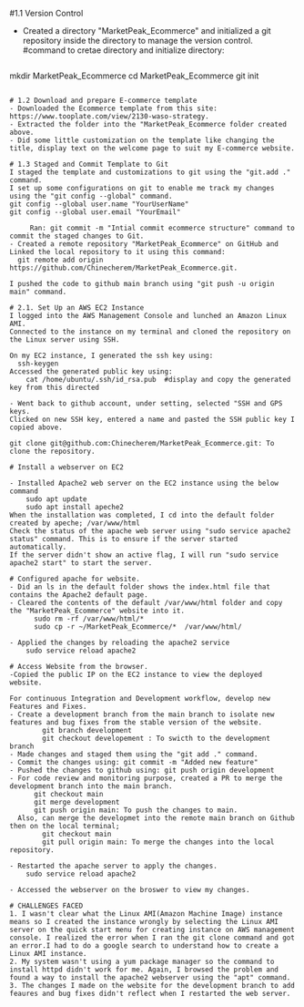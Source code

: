 #1.1 Version Control
- Created a directory "MarketPeak_Ecommerce" and initialized a git repository inside the directory to manage the version control.
  #command to cretae directory and initialize directory:
  
  ```bash
mkdir MarketPeak_Ecommerce
cd MarketPeak_Ecommerce
git init
```

# 1.2 Download and prepare E-commerce template
- Downloaded the Ecommerce template from this site: https://www.tooplate.com/view/2130-waso-strategy.
- Extracted the folder into the "MarketPeak_Ecommerce folder created above.
- Did some little customization on the template like changing the title, display text on the welcome page to suit my E-commerce website.

# 1.3 Staged and Commit Template to Git
I staged the template and customizations to git using the "git.add ." command.
I set up some configurations on git to enable me track my changes using the "git config --global" command.
git config --global user.name "YourUserName"
git config --global user.email "YourEmail"

     Ran: git commit -m "Intial commit ecommerce structure" command to commit the staged changes to Git.
- Created a remote repository "MarketPeak_Ecommerce" on GitHub and Linked the local repository to it using this command:
  git remote add origin https://github.com/Chinecherem/MarketPeak_Ecommerce.git.

I pushed the code to github main branch using "git push -u origin main" command.

# 2.1. Set Up an AWS EC2 Instance
I logged into the AWS Management Console and lunched an Amazon Linux AMI. 
Connected to the instance on my terminal and cloned the repository on the Linux server using SSH.

On my EC2 instance, I generated the ssh key using:
  ssh-keygen
Accessed the generated public key using: 
    cat /home/ubuntu/.ssh/id_rsa.pub  #display and copy the generated key from this directed

- Went back to github account, under setting, selected "SSH and GPS keys. 
Clicked on new SSH key, entered a name and pasted the SSH public key I copied above.

git clone git@github.com:Chinecherem/MarketPeak_Ecommerce.git: To clone the repository.

# Install a webserver on EC2

- Installed Apache2 web server on the EC2 instance using the below command
    sudo apt update
    sudo apt install apeche2
When the installation was completed, I cd into the default folder created by apeche; /var/www/html
Check the status of the apache web server using "sudo service apache2 status" command. This is to ensure if the server started automatically.
If the server didn't show an active flag, I will run "sudo service apache2 start" to start the server.

# Configured apache for website.
- Did an ls in the default folder shows the index.html file that contains the Apache2 default page.
- Cleared the contents of the default /var/www/html folder and copy the "MarketPeak_Ecommerce" website into it.
      sudo rm -rf /var/www/html/*
      sudo cp -r ~/MarketPeak_Ecommerce/*  /var/www/html/

- Applied the changes by reloading the apache2 service
    sudo service reload apache2

# Access Website from the browser.
-Copied the public IP on the EC2 instance to view the deployed website.

For continuous Integration and Development workflow, develop new Features and Fixes.
- Create a development branch from the main branch to isolate new features and bug fixes from the stable version of the website.
        git branch development
        git checkout developement : To swicth to the development branch
- Made changes and staged them using the "git add ." command.
- Commit the changes using: git commit -m "Added new feature"
- Pushed the changes to github using: git push origin development
- For code review and monitoring purpose, created a PR to merge the development branch into the main branch.
      git checkout main
      git merge development
      git push origin main: To push the changes to main.
  Also, can merge the developmet into the remote main branch on Github then on the local terminal;
        git checkout main
        git pull origin main: To merge the changes into the local repository.

- Restarted the apache server to apply the changes.
    sudo service reload apache2
  
- Accessed the webserver on the broswer to view my changes.

# CHALLENGES FACED
1. I wasn't clear what the Linux AMI(Amazon Machine Image) instance means so I created the instance wrongly by selecting the Linux AMI server on the quick start menu for creating instance on AWS management console. I realized the error when I ran the git clone command and got an error.I had to do a google search to understand how to create a Linux AMI instance.
2. My system wasn't using a yum package manager so the command to install httpd didn't work for me. Again, I browsed the problem and found a way to install the apache2 webserver using the "apt" command.
3. The changes I made on the website for the development branch to add feaures and bug fixes didn't reflect when I restarted the web server.  
    
